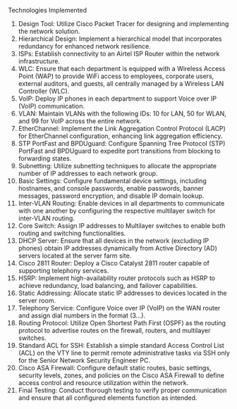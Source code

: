  Technologies Implemented
   1. Design Tool: Utilize Cisco Packet Tracer for designing and implementing the network solution.
   2. Hierarchical Design: Implement a hierarchical model that incorporates redundancy for enhanced network resilience.
   3. ISPs: Establish connectivity to an Airtel ISP Router within the network infrastructure.
   4. WLC: Ensure that each department is equipped with a Wireless Access Point (WAP) to provide WiFi access to employees, corporate            users, external auditors, and guests, all centrally managed by a Wireless LAN Controller (WLC).
   5. VoIP: Deploy IP phones in each department to support Voice over IP (VoIP) communication.
   6. VLAN: Maintain VLANs with the following IDs: 10 for LAN, 50 for WLAN, and 99 for VoIP across the entire network.
   7. EtherChannel: Implement the Link Aggregation Control Protocol (LACP) for EtherChannel configuration, enhancing link aggregation          efficiency.
   8. STP PortFast and BPDUguard: Configure Spanning Tree Protocol (STP) PortFast and BPDUguard to expedite port transitions from               blocking to forwarding states.
   9. Subnetting: Utilize subnetting techniques to allocate the appropriate number of IP addresses to each network group.
   10. Basic Settings: Configure fundamental device settings, including hostnames, and console passwords, enable passwords, banner              messages, password encryption, and disable IP domain lookup.
   11. Inter-VLAN Routing: Enable devices in all departments to communicate with one another by configuring the respective multilayer           switch for inter-VLAN routing.
   12. Core Switch: Assign IP addresses to Multilayer switches to enable both routing and switching functionalities.
   13. DHCP Server: Ensure that all devices in the network (excluding IP phones) obtain IP addresses dynamically from Active Directory          (AD) servers located at the server farm site.
   14. Cisco 2811 Router: Deploy a Cisco Catalyst 2811 router capable of supporting telephony services.
   15. HSRP: Implement high-availability router protocols such as HSRP to achieve redundancy, load balancing, and failover capabilities.
   16. Static Addressing: Allocate static IP addresses to devices located in the server room.
   17. Telephony Service: Configure Voice over IP (VoIP) on the WAN router and assign dial numbers in the format (3...).
   18. Routing Protocol: Utilize Open Shortest Path First (OSPF) as the routing protocol to advertise routes on the firewall, routers,           and multilayer switches.
   19. Standard ACL for SSH: Establish a simple standard Access Control List (ACL) on the VTY line to permit remote administrative tasks         via SSH only for the Senior Network Security Engineer PC.
   20. Cisco ASA Firewall: Configure default static routes, basic settings, security levels, zones, and policies on the Cisco ASA                Firewall to define access control and resource utilization within the network.
   21. Final Testing: Conduct thorough testing to verify proper communication and ensure that all configured elements function as intended.
